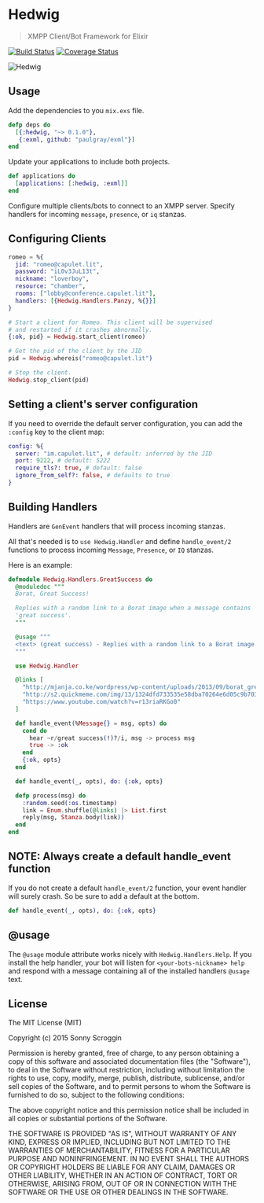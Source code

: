 # Hedwig

> XMPP Client/Bot Framework for Elixir

[![Build Status](https://travis-ci.org/scrogson/hedwig.svg?branch=master)](https://travis-ci.org/scrogson/hedwig)
[![Coverage Status](https://coveralls.io/repos/scrogson/hedwig/badge.svg?branch=master&service=github)](https://coveralls.io/github/scrogson/hedwig?branch=master)

![Hedwig](https://raw.githubusercontent.com/scrogson/hedwig/master/hedwig.png)

## Usage

Add the dependencies to you `mix.exs` file.

```elixir
defp deps do
  [{:hedwig, "~> 0.1.0"},
   {:exml, github: "paulgray/exml"}]
end
```

Update your applications to include both projects.

```elixir
def applications do
  [applications: [:hedwig, :exml]]
end
```

Configure multiple clients/bots to connect to an XMPP server. Specify handlers for incoming `message`, `presence`, or `iq` stanzas.

## Configuring Clients

```elixir
romeo = %{
  jid: "romeo@capulet.lit",
  password: "iL0v3JuL13t",
  nickname: "loverboy",
  resource: "chamber",
  rooms: ["lobby@conference.capulet.lit"],
  handlers: [{Hedwig.Handlers.Panzy, %{}}]
}

# Start a client for Romeo. This client will be supervised
# and restarted if it crashes abnormally.
{:ok, pid} = Hedwig.start_client(romeo)

# Get the pid of the client by the JID
pid = Hedwig.whereis("romeo@capulet.lit")

# Stop the client.
Hedwig.stop_client(pid)
```

## Setting a client's server configuration

If you need to override the default server configuration, you can add the
`:config` key to the client map:

```elixir
config: %{
  server: "im.capulet.lit", # default: inferred by the JID
  port: 9222, # default: 5222
  require_tls?: true, # default: false
  ignore_from_self?: false, # defaults to true
}
```

## Building Handlers

Handlers are `GenEvent` handlers that will process incoming stanzas.

All that's needed is to `use Hedwig.Handler` and define `handle_event/2`
functions to process incoming `Message`, `Presence`, or `IQ` stanzas.

Here is an example:

```elixir
defmodule Hedwig.Handlers.GreatSuccess do
  @moduledoc """
  Borat, Great Success!

  Replies with a random link to a Borat image when a message contains
  'great success'.
  """

  @usage """
  <text> (great success) - Replies with a random link to a Borat image.
  """

  use Hedwig.Handler

  @links [
    "http://mjanja.co.ke/wordpress/wp-content/uploads/2013/09/borat_great_success.jpg",
    "http://s2.quickmeme.com/img/13/1324dfd733535e58dba70264e6d05c9b70346204d2cacef65abef9c702746d1c.jpg",
    "https://www.youtube.com/watch?v=r13riaRKGo0"
  ]

  def handle_event(%Message{} = msg, opts) do
    cond do
      hear ~r/great success(!)?/i, msg -> process msg
      true -> :ok
    end
    {:ok, opts}
  end

  def handle_event(_, opts), do: {:ok, opts}

  defp process(msg) do
    :random.seed(:os.timestamp)
    link = Enum.shuffle(@links) |> List.first
    reply(msg, Stanza.body(link))
  end
end
```

## NOTE: Always create a default handle_event function

If you do not create a default `handle_event/2` function, your event handler
will surely crash. So be sure to add a default at the bottom.

```elixir
def handle_event(_, opts), do: {:ok, opts}
```

## @usage

The `@usage` module attribute works nicely with `Hedwig.Handlers.Help`. If you
install the help handler, your bot will listen for `<your-bots-nickname> help`
and respond with a message containing all of the installed handlers `@usage`
text.

## License

The MIT License (MIT)

Copyright (c) 2015 Sonny Scroggin

Permission is hereby granted, free of charge, to any person obtaining a copy
of this software and associated documentation files (the "Software"), to deal
in the Software without restriction, including without limitation the rights
to use, copy, modify, merge, publish, distribute, sublicense, and/or sell
copies of the Software, and to permit persons to whom the Software is
furnished to do so, subject to the following conditions:

The above copyright notice and this permission notice shall be included in all
copies or substantial portions of the Software.

THE SOFTWARE IS PROVIDED "AS IS", WITHOUT WARRANTY OF ANY KIND, EXPRESS OR
IMPLIED, INCLUDING BUT NOT LIMITED TO THE WARRANTIES OF MERCHANTABILITY,
FITNESS FOR A PARTICULAR PURPOSE AND NONINFRINGEMENT. IN NO EVENT SHALL THE
AUTHORS OR COPYRIGHT HOLDERS BE LIABLE FOR ANY CLAIM, DAMAGES OR OTHER
LIABILITY, WHETHER IN AN ACTION OF CONTRACT, TORT OR OTHERWISE, ARISING FROM,
OUT OF OR IN CONNECTION WITH THE SOFTWARE OR THE USE OR OTHER DEALINGS IN THE
SOFTWARE.
